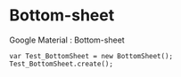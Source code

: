 # Bottom-sheet
Google Material : Bottom-sheet

    var Test_BottomSheet = new BottomSheet();
    Test_BottomSheet.create();
    
    
